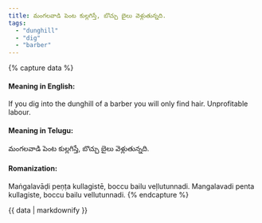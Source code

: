 ```yaml
---
title: మంగలవాడి పెంట కుల్లగిస్తే, బొచ్చు బైలు వెళ్లుతున్నది.
tags:
  - "dunghill"
  - "dig"
  - "barber"
---
```


{% capture data %}
#### Meaning in English:
If you dig into the dunghill of a barber you will only find hair.
Unprofitable labour.

#### Meaning in Telugu:
మంగలవాడి పెంట కుల్లగిస్తే, బొచ్చు బైలు వెళ్లుతున్నది.

#### Romanization:
Maṅgalavāḍi peṇṭa kullagistē, boccu bailu veḷlutunnadi.
Mangalavadi penta kullagiste, boccu bailu vellutunnadi.
{% endcapture %}

{{ data | markdownify }}


